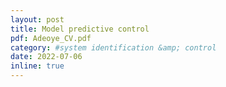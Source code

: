 ```yaml
---
layout: post
title: Model predictive control
pdf: Adeoye_CV.pdf
category: #system identification &amp; control
date: 2022-07-06
inline: true
---
```

